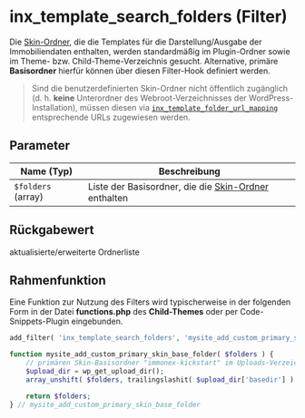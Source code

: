# inx_template_search_folders (Filter)

Die [Skin-Ordner](skins), die die Templates für die Darstellung/Ausgabe der Immobiliendaten enthalten, werden standardmäßig im Plugin-Ordner sowie im Theme- bzw. Child-Theme-Verzeichnis gesucht. Alternative, primäre **Basisordner** hierfür können über diesen Filter-Hook definiert werden.

> Sind die benutzerdefinierten Skin-Ordner nicht öffentlich zugänglich (d. h. **keine** Unterordner des Webroot-Verzeichnisses der WordPress-Installation), müssen diesen via [`inx_template_folder_url_mapping`](filter-inx-template-folder-url-mappings) entsprechende URLs zugewiesen werden.

## Parameter

| Name (Typ) | Beschreibung |
| ---------- | ------------ |
| `$folders` (array) | Liste der Basisordner, die die [Skin-Ordner](skins#ordner) enthalten |

## Rückgabewert

aktualisierte/erweiterte Ordnerliste

## Rahmenfunktion

Eine Funktion zur Nutzung des Filters wird typischerweise in der folgenden Form in der Datei **functions.php** des **Child-Themes** oder per Code-Snippets-Plugin eingebunden.

```php
add_filter( 'inx_template_search_folders', 'mysite_add_custom_primary_skin_base_folder' );

function mysite_add_custom_primary_skin_base_folder( $folders ) {
	// primären Skin-Basisordner "immonex-kickstart" im Uploads-Verzeichnis ergänzen
	$upload_dir = wp_get_upload_dir();
	array_unshift( $folders, trailingslashit( $upload_dir['basedir'] ) . 'immonex-kickstart' );

	return $folders;
} // mysite_add_custom_primary_skin_base_folder
```